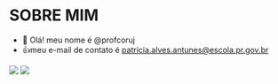   # SOBRE MIM 
- 👋 Olá! meu nome é @profcoruj
- :+1:meu e-mail de contato é patricia.alves.antunes@escola.pr.gov.br

![](https://img.shields.io/badge/Scratch-4D97FF?style=for-the-badge&logo=Scratch&logoColor=white)
![](https://img.shields.io/badge/JavaScript-323330?style=for-the-badge&logo=javascript&logoColor=F7DF1E)
<!---
profcoruj/profcoruj is a ✨ special ✨ repository because its `README.md` (this file) appears on your GitHub profile.
You can click the Preview link to take a look at your changes.
--->
